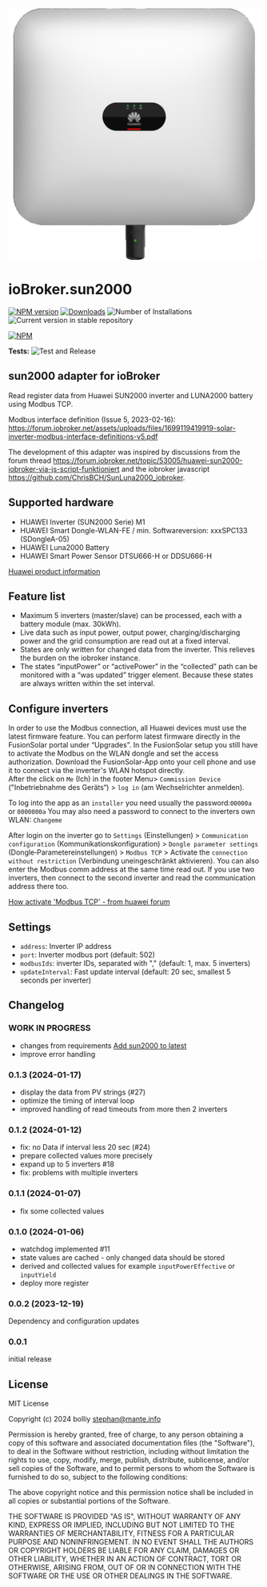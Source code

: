 ![Logo](admin/sun2000.png)
# ioBroker.sun2000

[![NPM version](https://img.shields.io/npm/v/iobroker.sun2000.svg)](https://www.npmjs.com/package/iobroker.sun2000)
[![Downloads](https://img.shields.io/npm/dm/iobroker.sun2000.svg)](https://www.npmjs.com/package/iobroker.sun2000)
![Number of Installations](https://iobroker.live/badges/sun2000-installed.svg)
![Current version in stable repository](https://iobroker.live/badges/sun2000-stable.svg)

[![NPM](https://nodei.co/npm/iobroker.sun2000.png?downloads=true)](https://nodei.co/npm/iobroker.sun2000/)

**Tests:** ![Test and Release](https://github.com/bolliy/ioBroker.sun2000/workflows/Test%20and%20Release/badge.svg)

## sun2000 adapter for ioBroker

Read register data from Huawei SUN2000 inverter and LUNA2000 battery using Modbus TCP. 

Modbus interface definition (Issue 5, 2023-02-16):
https://forum.iobroker.net/assets/uploads/files/1699119419919-solar-inverter-modbus-interface-definitions-v5.pdf

The development of this adapter was inspired by discussions from the forum thread https://forum.iobroker.net/topic/53005/huawei-sun2000-iobroker-via-js-script-funktioniert and the iobroker javascript https://github.com/ChrisBCH/SunLuna2000_iobroker.

## Supported hardware

* HUAWEI Inverter (SUN2000 Serie) M1 
* HUAWEI Smart Dongle-WLAN-FE / min. Softwareversion: xxxSPC133 (SDongleA-05)
* HUAWEI Luna2000 Battery
* HUAWEI Smart Power Sensor DTSU666-H or DDSU666-H

[Huawei product information](https://solar.huawei.com/en/professionals/all-products?residential-smart-pv)

## Feature list

* Maximum 5 inverters (master/slave) can be processed, each with a battery module (max. 30kWh).
* Live data such as input power, output power, charging/discharging power and the grid consumption are read out at a fixed interval. 
* States are only written for changed data from the inverter. This relieves the burden on the iobroker instance.
* The states “inputPower” or “activePower” in the “collected” path can be monitored with a “was updated” trigger element. Because these states are always written within the set interval.

## Configure inverters

In order to use the Modbus connection, all Huawei devices must use the latest firmware
feature. You can perform latest firmware directly in the FusionSolar portal under “Upgrades”.
In the FusionSolar setup you still have to activate the Modbus on the WLAN dongle and set the access authorization. Download the FusionSolar-App onto your cell phone and use it to connect via the inverter's WLAN hotspot directly.  
After the click on `Me` (Ich) in the footer Menu> `Commission Device` ("Inbetriebnahme des Geräts“) > `log in` (am Wechselrichter anmelden).

To log into the app as an `installer` you need usually the password:`00000a` or `0000000a` 
You may also need a password to connect to the inverters own WLAN: `Changeme` 

After login on the inverter go to `Settings` (Einstellungen) > `Communication configuration` (Kommunikationskonfiguration) > `Dongle parameter settings` (Dongle‐Parametereinstellungen) > `Modbus TCP` > Activate the `connection without restriction` (Verbindung uneingeschränkt aktivieren). You can also enter the Modbus comm address at the same time read out. 
If you use two inverters, then connect to the second inverter and read the communication address there too. 

[How activate 'Modbus TCP' - from huawei forum](https://forum.huawei.com/enterprise/en/modbus-tcp-guide/thread/789585-100027)

## Settings

* `address`: Inverter IP address
* `port`: Inverter modbus port (default: 502)
* `modbusIds`: inverter IDs, separated with "," (default: 1, max. 5 inverters)
* `updateInterval`: Fast update interval (default: 20 sec, smallest 5 seconds per inverter)

## Changelog

<!--
	Placeholder for the next version (at the beginning of the line):
	### **WORK IN PROGRESS**
-->
### **WORK IN PROGRESS**
* changes from requirements [Add sun2000 to latest](https://github.com/ioBroker/ioBroker.repositories/pull/3219)
* improve error handling

### 0.1.3 (2024-01-17)
* display the data from PV strings (#27)
* optimize the timing of interval loop
* improved handling of read timeouts from more then 2 inverters

### 0.1.2 (2024-01-12)
* fix: no Data if interval less 20 sec (#24)
* prepare collected values more precisely
* expand up to 5 inverters #18
* fix: problems with multiple inverters

### 0.1.1 (2024-01-07)
* fix some collected values

### 0.1.0 (2024-01-06)
* watchdog implemented #11
* state values are cached - only changed data should be stored 
* derived and collected values for example `inputPowerEffective` or `inputYield`
* deploy more register

### 0.0.2 (2023-12-19)
Dependency and configuration updates

### 0.0.1 
initial release

## License
MIT License

Copyright (c) 2024 bolliy <stephan@mante.info>

Permission is hereby granted, free of charge, to any person obtaining a copy
of this software and associated documentation files (the "Software"), to deal
in the Software without restriction, including without limitation the rights
to use, copy, modify, merge, publish, distribute, sublicense, and/or sell
copies of the Software, and to permit persons to whom the Software is
furnished to do so, subject to the following conditions:

The above copyright notice and this permission notice shall be included in all
copies or substantial portions of the Software.

THE SOFTWARE IS PROVIDED "AS IS", WITHOUT WARRANTY OF ANY KIND, EXPRESS OR
IMPLIED, INCLUDING BUT NOT LIMITED TO THE WARRANTIES OF MERCHANTABILITY,
FITNESS FOR A PARTICULAR PURPOSE AND NONINFRINGEMENT. IN NO EVENT SHALL THE
AUTHORS OR COPYRIGHT HOLDERS BE LIABLE FOR ANY CLAIM, DAMAGES OR OTHER
LIABILITY, WHETHER IN AN ACTION OF CONTRACT, TORT OR OTHERWISE, ARISING FROM,
OUT OF OR IN CONNECTION WITH THE SOFTWARE OR THE USE OR OTHER DEALINGS IN THE
SOFTWARE.